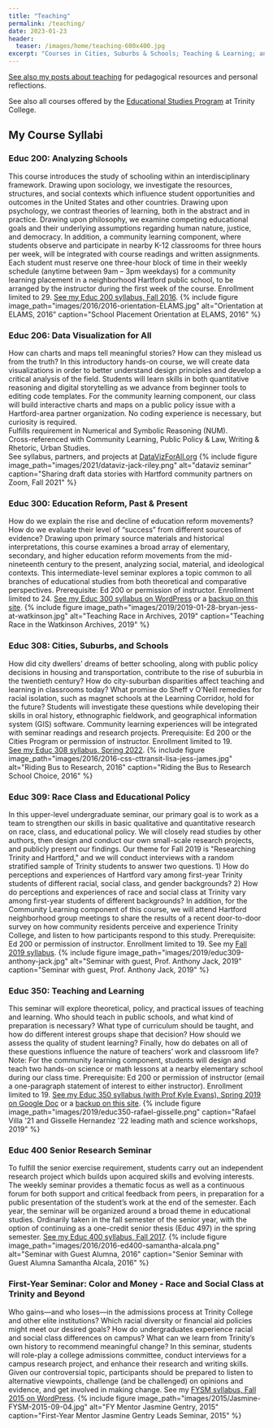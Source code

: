 ```yaml
---
title: "Teaching"
permalink: /teaching/
date: 2023-01-23
header:
  teaser: /images/home/teaching-600x400.jpg
excerpt: "Courses in Cities, Suburbs & Schools; Teaching & Learning; and Data Visualization"
---
```

[See also my posts about teaching](https://jackdougherty.org/categories/#teaching) for pedagogical resources and personal reflections.

See also all courses offered by the [Educational Studies Program](https://trincoll.edu/educ/courses) at Trinity College.

## My Course Syllabi

### Educ 200: Analyzing Schools
This course introduces the study of schooling within an interdisciplinary framework. Drawing upon sociology, we investigate the resources, structures, and social contexts which influence student opportunities and outcomes in the United States and other countries. Drawing upon psychology, we contrast theories of learning, both in the abstract and in practice. Drawing upon philosophy, we examine competing educational goals and their underlying assumptions regarding human nature, justice, and democracy. In addition, a community learning component, where students observe and participate in nearby K-12 classrooms for three hours per week, will be integrated with course readings and written assignments. Each student must reserve one three-hour block of time in their weekly schedule (anytime between 9am – 3pm weekdays) for a community learning placement in a neighborhood Hartford public school, to be arranged by the instructor during the first week of the course. Enrollment limited to 29. [See my Educ 200 syllabus, Fall 2016](http://jackdougherty.org/educ200).
{% include figure image_path="images/2016/2016-orientation-ELAMS.jpg" alt="Orientation at ELAMS, 2016" caption="School Placement Orientation at ELAMS, 2016" %}

### Educ 206: Data Visualization for All
How can charts and maps tell meaningful stories? How can they mislead us from the truth? In this introductory hands-on course, we will create data visualizations in order to better understand design principles and develop a critical analysis of the field. Students will learn skills in both quantitative reasoning and digital storytelling as we advance from beginner tools to editing code templates. For the community learning component, our class will build interactive charts and maps on a public policy issue with a Hartford-area partner organization. No coding experience is necessary, but curiosity is required.  
Fulfills requirement in Numerical and Symbolic Reasoning (NUM).   
Cross-referenced with Community Learning, Public Policy & Law, Writing & Rhetoric, Urban Studies.  
See syllabus, partners, and projects at [DataVizForAll.org](https://datavizforall.org)
{% include figure image_path="images/2021/dataviz-jack-riley.png" alt="dataviz seminar" caption="Sharing draft data stories with Hartford community partners on Zoom, Fall 2021" %}

### Educ 300: Education Reform, Past & Present
How do we explain the rise and decline of education reform movements? How do we evaluate their level of “success” from different sources of evidence? Drawing upon primary source materials and historical interpretations, this course examines a broad array of elementary, secondary, and higher education reform movements from the mid-nineteenth century to the present, analyzing social, material, and ideological contexts. This intermediate-level seminar explores a topic common to all branches of educational studies from both theoretical and comparative perspectives. Prerequisite: Ed 200 or permission of instructor. Enrollment limited to 24. [See my Educ 300 syllabus on WordPress](http://commons.trincoll.edu/edreform) or a [backup on this site](http://jackdougherty.org/educ300/).
{% include figure image_path="images/2019/2019-01-28-bryan-jess-at-watkinson.jpg" alt="Teaching Race in Archives, 2019" caption="Teaching Race in the Watkinson Archives, 2019" %}

### Educ 308: Cities, Suburbs, and Schools
How did city dwellers’ dreams of better schooling, along with public policy decisions in housing and transportation, contribute to the rise of suburbia in the twentieth century? How do city-suburban disparities affect teaching and learning in classrooms today? What promise do Sheff v O’Neill remedies for racial isolation, such as magnet schools at the Learning Corridor, hold for the future? Students will investigate these questions while developing their skills in oral history, ethnographic fieldwork, and geographical information system (GIS) software. Community learning experiences will be integrated with seminar readings and research projects. Prerequisite: Ed 200 or the Cities Program or permission of instructor. Enrollment limited to 19.  
[See my Educ 308 syllabus, Spring 2022](https://jackdougherty.org/educ308/).
{% include figure image_path="images/2016/2016-css-cttransit-lisa-jess-james.jpg" alt="Riding Bus to Research, 2016" caption="Riding the Bus to Research School Choice, 2016" %}

### Educ 309: Race Class and Educational Policy
In this upper-level undergraduate seminar, our primary goal is to work as a team to strengthen our skills in basic qualitative and quantitative research on race, class, and educational policy. We will closely read studies by other authors, then design and conduct our own small-scale research projects, and publicly present our findings. Our theme for Fall 2019 is "Researching Trinity and Hartford," and we will conduct interviews with a random stratified sample of Trinity students to answer two questions. 1) How do perceptions and experiences of Hartford vary among first-year Trinity students of different racial, social class, and gender backgrounds? 2) How do perceptions and experiences of race and social class at Trinity vary among first-year students of different backgrounds? In addition, for the Community Learning component of this course, we will attend Hartford neighborhood group meetings to share the results of a recent door-to-door survey on how community residents perceive and experience Trinity College, and listen to how participants respond to this study. Prerequisite: Ed 200 or permission of instructor. Enrollment limited to 19. See my [Fall 2019 syllabus](http://jackdougherty.org/educ309).
{% include figure image_path="images/2019/educ309-anthony-jack.jpg" alt="Seminar with guest, Prof. Anthony Jack, 2019" caption="Seminar with guest, Prof. Anthony Jack, 2019" %}

### Educ 350: Teaching and Learning
This seminar will explore theoretical, policy, and practical issues of teaching and learning. Who should teach in public schools, and what kind of preparation is necessary? What type of curriculum should be taught, and how do different interest groups shape that decision? How should we assess the quality of student learning? Finally, how do debates on all of these questions influence the nature of teachers’ work and classroom life? Note: For the community learning component, students will design and teach two hands-on science or math lessons at a nearby elementary school during our class time. Prerequisite: Ed 200 or permission of instructor (email a one-paragraph statement of interest to either instructor). Enrollment limited to 19. [See my Educ 350 syllabus (with Prof Kyle Evans), Spring 2019 on Google Doc](http://bit.ly/educ350) or a [backup on this site](http://jackdougherty.org/educ350/).
{% include figure image_path="images/2019/educ350-rafael-gisselle.png" caption="Rafael Villa '21 and Gisselle Hernandez '22 leading math and science workshops, 2019" %}

### Educ 400 Senior Research Seminar
To fulfill the senior exercise requirement, students carry out an independent research project which builds upon acquired skills and evolving interests. The weekly seminar provides a thematic focus as well as a continuous forum for both support and critical feedback from peers, in preparation for a public presentation of the student’s work at the end of the semester. Each year, the seminar will be organized around a broad theme in educational studies. Ordinarily taken in the fall semester of the senior year, with the option of continuing as a one-credit senior thesis (Educ 497) in the spring semester. [See my Educ 400 syllabus, Fall 2017](http://jackdougherty.org/educ400).
{% include figure image_path="images/2016/2016-ed400-samantha-alcala.png" alt="Seminar with Guest Alumna, 2016" caption="Senior Seminar with Guest Alumna Samantha Alcala, 2016" %}

### First-Year Seminar: Color and Money - Race and Social Class at Trinity and Beyond
Who gains—and who loses—in the admissions process at Trinity College and other elite institutions? Which racial diversity or financial aid policies might meet our desired goals? How do undergraduates experience racial and social class differences on campus? What can we learn from Trinity’s own history to recommend meaningful change? In this seminar, students will role-play a college admissions committee, conduct interviews for a campus research project, and enhance their research and writing skills. Given our controversial topic, participants should be prepared to listen to alternative viewpoints, challenge (and be challenged) on opinions and evidence, and get involved in making change. See my [FYSM syllabus, Fall 2015 on WordPress](https://commons.trincoll.edu/colorandmoney/).
{% include figure image_path="images/2015/Jasmine-FYSM-2015-09-04.jpg" alt="FY Mentor Jasmine Gentry, 2015" caption="First-Year Mentor Jasmine Gentry Leads Seminar, 2015" %}
